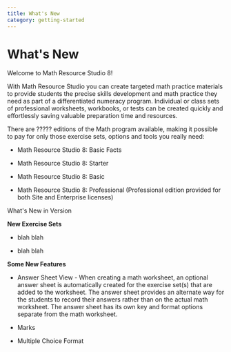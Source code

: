 ```yaml
---
title: What's New
category: getting-started
---
```


# What's New

Welcome to Math Resource Studio 8!

With Math Resource Studio you can create targeted math practice materials to provide students the precise skills development and math practice they need as part of a differentiated numeracy program. Individual or class sets of professional worksheets, workbooks, or tests can be created quickly and effortlessly saving valuable preparation time and resources.

There are ????? editions of the Math program available, making it possible to pay for only those exercise sets, options and tools you really need:

- Math Resource Studio 8: Basic Facts

- Math Resource Studio 8: Starter

- Math Resource Studio 8: Basic

- Math Resource Studio 8: Professional (Professional edition provided for both Site and Enterprise licenses)

What's New in Version

**New Exercise Sets**

- blah blah

- blah blah

**Some New Features**

- Answer Sheet View - When creating a math worksheet, an optional answer sheet is automatically created for the exercise set(s) that are added to the worksheet. The answer sheet provides an alternate way for the students to record their answers rather than on the actual math worksheet. The answer sheet has its own key and format options separate from the math worksheet.

- Marks

- Multiple Choice Format
